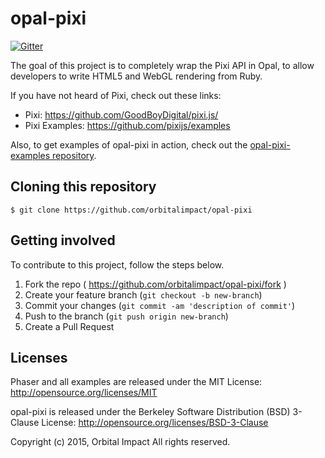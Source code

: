 # opal-pixi

[![Gitter](https://badges.gitter.im/Join%20Chat.svg)](https://gitter.im/orbitalimpact/opal-pixi?utm_source=badge&utm_medium=badge&utm_campaign=pr-badge&utm_content=badge)

The goal of this project is to completely wrap the Pixi API in Opal, to allow developers to write HTML5 and WebGL rendering from Ruby.

If you have not heard of Pixi, check out these links:

* Pixi: https://github.com/GoodBoyDigital/pixi.js/
* Pixi Examples: https://github.com/pixijs/examples

Also, to get examples of opal-pixi in action, check out the [opal-pixi-examples repository](https://github.com/ktec/opal-pixi-examples).

## Cloning this repository

```
$ git clone https://github.com/orbitalimpact/opal-pixi
```

## Getting involved

To contribute to this project, follow the steps below.

1. Fork the repo ( https://github.com/orbitalimpact/opal-pixi/fork )
2. Create your feature branch (`git checkout -b new-branch`)
3. Commit your changes (`git commit -am 'description of commit'`)
4. Push to the branch (`git push origin new-branch`)
5. Create a Pull Request

## Licenses

Phaser and all examples are released under the MIT License: http://opensource.org/licenses/MIT

opal-pixi is released under the Berkeley Software Distribution (BSD) 3-Clause License: http://opensource.org/licenses/BSD-3-Clause

Copyright (c) 2015, Orbital Impact
All rights reserved.

